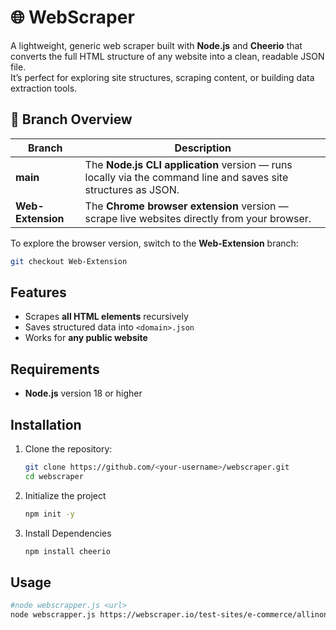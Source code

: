 # 🌐 WebScraper

A lightweight, generic web scraper built with **Node.js** and **Cheerio** that converts the full HTML structure of any website into a clean, readable JSON file.  
It’s perfect for exploring site structures, scraping content, or building data extraction tools.

## 🧩 Branch Overview

| Branch | Description |
|---------|--------------|
| **main** | The **Node.js CLI application** version — runs locally via the command line and saves site structures as JSON. |
| **Web-Extension** | The **Chrome browser extension** version — scrape live websites directly from your browser. |

To explore the browser version, switch to the **Web-Extension** branch:
```bash
git checkout Web-Extension
```

## Features
- Scrapes **all HTML elements** recursively
- Saves structured data into `<domain>.json`
- Works for **any public website**

## Requirements
- **Node.js** version 18 or higher  

## Installation

1. Clone the repository:
   ```bash
   git clone https://github.com/<your-username>/webscraper.git
   cd webscraper
2. Initialize the project
   ```bash
   npm init -y
3. Install Dependencies
   ```bash
   npm install cheerio

## Usage
  ```bash
  #node webscrapper.js <url>
  node webscrapper.js https://webscraper.io/test-sites/e-commerce/allinone

